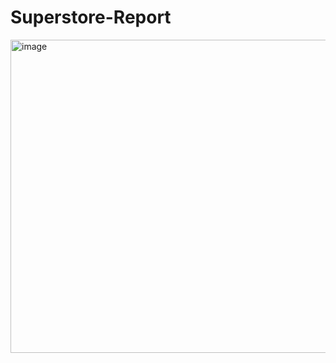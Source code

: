 # Superstore-Report

<img width="1204" height="501" alt="image" src="https://github.com/user-attachments/assets/68cf55ba-2bd7-4e09-83ab-da2ace38a585" />


